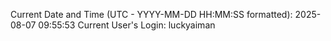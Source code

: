 Current Date and Time (UTC - YYYY-MM-DD HH:MM:SS formatted): 2025-08-07 09:55:53
Current User's Login: luckyaiman
